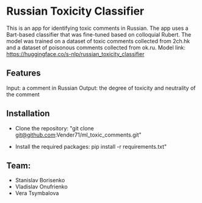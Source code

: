 # Russian Toxicity Classifier

This is an app for identifying toxic comments in Russian. The app uses a Bart-based classifier that was fine-tuned based on colloquial Rubert. The model was trained on a dataset of toxic comments collected from 2ch.hk and a dataset of poisonous comments collected from ok.ru.
Model link: https://huggingface.co/s-nlp/russian_toxicity_classifier

## Features

Input: a comment in Russian
Output: the degree of toxicity and neutrality of the comment

## Installation

- Clone the repository: "git clone git@github.com:Vender71/ml_toxic_comments.git"

- Install the required packages: pip install -r requirements.txt"

## Team:
- Stanislav Borisenko
- Vladislav Onufrienko
- Vera Tsymbalova
